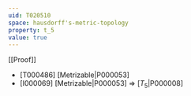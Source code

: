 ```yaml
---
uid: T020510
space: hausdorff's-metric-topology
property: t_5
value: true
---
```

[[Proof]]

* [T000486] [Metrizable|P000053]
* [I000069] [Metrizable|P000053] => [$T_5$|P000008]

